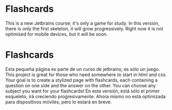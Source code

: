 # Flashcards
This is a new Jetbrains course; it's only a game for study.
In this version, there is only the first skeleton, it will grow progressively.
Right now it is not optimised for mobile devices, but it will be soon.






# Flashcards
Esta pequeña página es parte de un curso de jetbrains; es sólo un juego.
This project is great for those who need somewhere to start in html and css. Your goal is to create a stylized page with flashcards, 
each containing a question on one side and the answer on the other. You can choose any subject you want for your flashcards!
En esta versión, está sólo el primer esqueleto, irá creciendo progresivamente.
Ahora mismo no está optimizada para dispositivos móviles, pero lo estará en breve.
